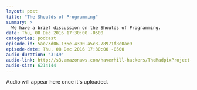 ```yaml
---
layout: post
title: "The Shoulds of Programming"
summary: >
  We have a brief discussion on the Shoulds of Programming.
date: Thu, 08 Dec 2016 17:30:00 -0500
categories: podcast
episode-id: 5ae73d06-136e-4390-a5c3-78971f8e0ae9
episode-date: Thu, 08 Dec 2016 17:30:00 -0500
audio-duration: "3:49"
audio-link: http://s3.amazonaws.com/haverhill-hackers/TheMadpixProject-LiquidBlue.mp3
audio-size: 6214144
---
```

Audio will appear here once it's uploaded.
